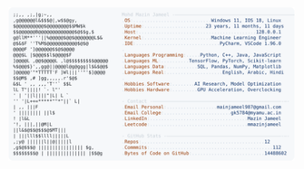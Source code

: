 <picture>
  <source srcset="https://raw.githubusercontent.com/mmazinjameel/mmazinjameel/main/dark_mode.svg?v=1760623867" media="(prefers-color-scheme: dark)">
  <img src="https://raw.githubusercontent.com/mmazinjameel/mmazinjameel/main/light_mode.svg?v=1760623867">
</picture>
